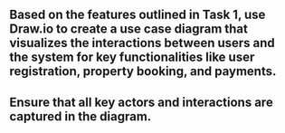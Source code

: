 ## Based on the features outlined in Task 1, use Draw.io to create a use case diagram that visualizes the interactions between users and the system for key functionalities like user registration, property booking, and payments.

## Ensure that all key actors and interactions are captured in the diagram.
